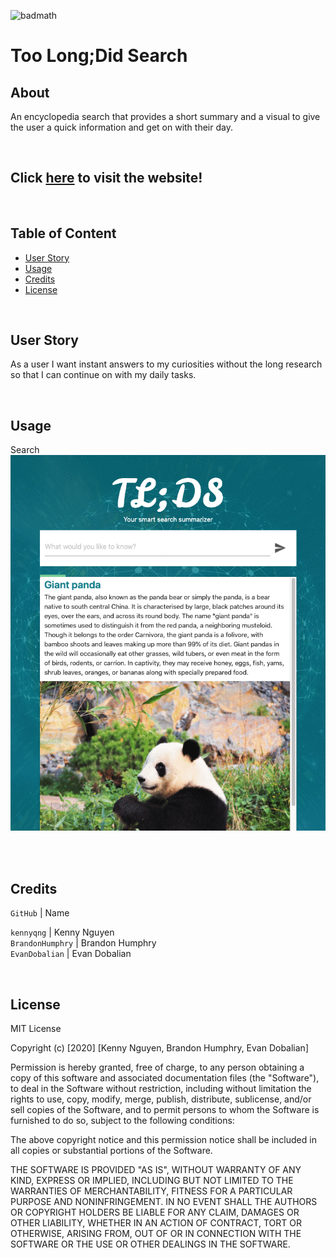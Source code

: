 ![badmath](https://img.shields.io/badge/MIT-License-blue)
# Too Long;Did Search


## About
An encyclopedia search that provides a short summary and a visual to give the user a quick information and get on with their day.

<br/>

## Click **[here](https://kennyqng.github.io/project-01/)** to visit the website!<br/>

<br/>


## Table of Content
* [User Story](#user-story)
* [Usage](#usage)
* [Credits](#credits)
* [License](#license)

<br/>


## User Story
As a user I want instant answers to my curiosities without the long research so that I can continue on with my daily tasks.

<br/>


## Usage

Search<br/>
![](tlds.gif)<br/>
<br/>

<br/>


## Credits
`GitHub` | Name<br/>

`kennyqng` | Kenny Nguyen<br/>
`BrandonHumphry` | Brandon Humphry<br/>
`EvanDobalian` | Evan Dobalian<br/>

<br/>

## License

MIT License

Copyright (c) [2020] [Kenny Nguyen, Brandon Humphry, Evan Dobalian]

Permission is hereby granted, free of charge, to any person obtaining a copy
of this software and associated documentation files (the "Software"), to deal
in the Software without restriction, including without limitation the rights
to use, copy, modify, merge, publish, distribute, sublicense, and/or sell
copies of the Software, and to permit persons to whom the Software is
furnished to do so, subject to the following conditions:

The above copyright notice and this permission notice shall be included in all
copies or substantial portions of the Software.

THE SOFTWARE IS PROVIDED "AS IS", WITHOUT WARRANTY OF ANY KIND, EXPRESS OR
IMPLIED, INCLUDING BUT NOT LIMITED TO THE WARRANTIES OF MERCHANTABILITY,
FITNESS FOR A PARTICULAR PURPOSE AND NONINFRINGEMENT. IN NO EVENT SHALL THE
AUTHORS OR COPYRIGHT HOLDERS BE LIABLE FOR ANY CLAIM, DAMAGES OR OTHER
LIABILITY, WHETHER IN AN ACTION OF CONTRACT, TORT OR OTHERWISE, ARISING FROM,
OUT OF OR IN CONNECTION WITH THE SOFTWARE OR THE USE OR OTHER DEALINGS IN THE
SOFTWARE.